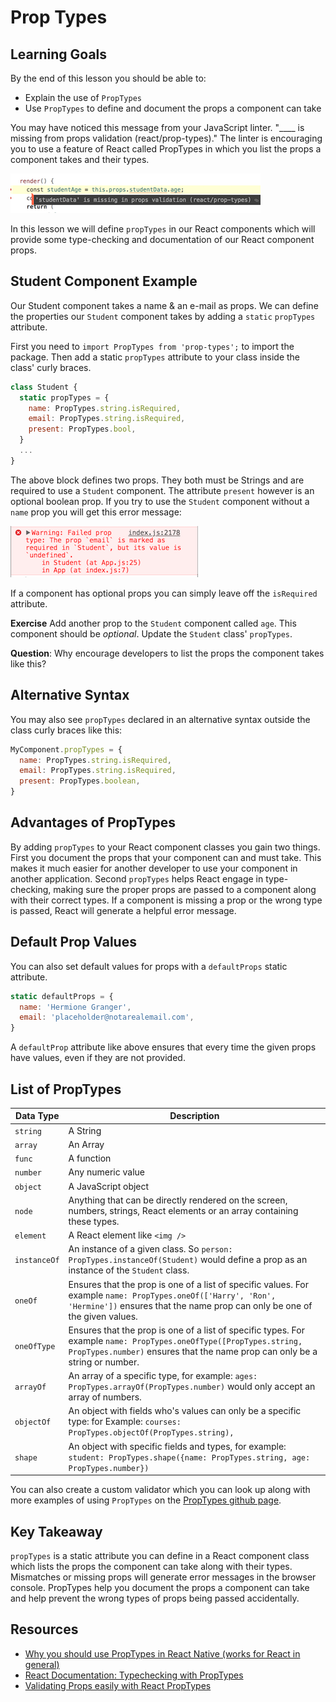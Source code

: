 # Prop Types

## Learning Goals
By the end of this lesson you should be able to:

- Explain the use of `PropTypes`
- Use `PropTypes` to define and document the props a component can take

You may have noticed this message from your JavaScript linter.  "____ is missing from props validation (react/prop-types)."  The linter is encouraging you to use a feature of React called PropTypes in which you list the props a component takes and their types.

![prop types error](images/prop-types.png)

In this lesson we will define `propTypes` in our React components which will provide some type-checking and documentation of our React component props.

## Student Component Example

Our Student component takes a name & an e-mail as props.  We can define the properties our `Student` component takes by adding a `static` `propTypes` attribute.

First you need to `import PropTypes from 'prop-types';` to import the package.  Then add a static `propTypes` attribute to your class inside the class' curly braces.

```javascript
class Student {
  static propTypes = {
    name: PropTypes.string.isRequired,
    email: PropTypes.string.isRequired,
    present: PropTypes.bool,
  }
  ...
}
```

The above block defines two props.  They both must be Strings and are required to use a `Student` component.  The attribute `present` however is an optional boolean prop.  If you try to use the `Student` component without a `name` prop you will get this error message:

![Error Msg](images/missing-prop.png)

If a component has optional props you can simply leave off the `isRequired` attribute.

**Exercise** Add another prop to the `Student` component called `age`.  This component should be _optional_.  Update the `Student` class' `propTypes`.

**Question**:  Why encourage developers to list the props the component takes like this?

## Alternative Syntax

You may also see `propTypes` declared in an alternative syntax outside the class curly braces like this:


```javascript
MyComponent.propTypes = {
  name: PropTypes.string.isRequired,
  email: PropTypes.string.isRequired,
  present: PropTypes.boolean,
}
```

## Advantages of PropTypes

By adding `propTypes` to your React component classes you gain two things.  First you document the props that your component can and must take.  This makes it much easier for another developer to use your component in another application.  Second `propTypes` helps React engage in type-checking, making sure the proper props are passed to a component along with their correct types.  If a component is missing a prop or the wrong type is passed, React will generate a helpful error message.

## Default Prop Values

You can also set default values for props with a `defaultProps` static attribute.

```javascript
static defaultProps = {
  name: 'Hermione Granger',
  email: 'placeholder@notarealemail.com',
}
```

A `defaultProp` attribute like above ensures that every time the given props have values, even if they are not provided.

## List of PropTypes

|  **Data Type** | **Description**
|---|---
|  `string` | A String
|  `array` | An Array
|  `func` | A function
|  `number` | Any numeric value
|  `object` | A JavaScript object
|  `node` | Anything that can be directly rendered on the screen, numbers, strings, React elements or an array containing these types.
|  `element` | A React element like `<img />`
|  `instanceOf`  | An instance of a given class.  So `person: PropTypes.instanceOf(Student)` would define a prop as an instance of the `Student` class.
|  `oneOf` |  Ensures that the prop is one of a list of specific values.  For example `name: PropTypes.oneOf(['Harry', 'Ron', 'Hermine'])` ensures that the name prop can only be one of the given values.
|  `oneOfType` |  Ensures that the prop is one of a list of specific types.  For example `name: PropTypes.oneOfType([PropTypes.string, PropTypes.number)` ensures that the name prop can only be a string or number.
|  `arrayOf` | An array of a specific type, for example:  `ages: PropTypes.arrayOf(PropTypes.number)` would only accept an array of numbers.
|  `objectOf` | An object with fields who's values can only be a specific type:  for Example: `courses: PropTypes.objectOf(PropTypes.string),`
|  `shape` |  An object with specific fields and types, for example: `student: PropTypes.shape({name: PropTypes.string, age: PropTypes.number})`

You can also create a custom validator which you can look up along with more examples of using `PropTypes` on the [PropTypes github page](https://github.com/facebook/prop-types).

## Key Takeaway
`propTypes` is a static attribute you can define in a React component class which lists the props the component can take along with their types.  Mismatches or missing props will generate error messages in the browser console.  PropTypes help you document the props a component can take and help prevent the wrong types of props being passed accidentally.

## Resources
- [Why you should use PropTypes in React Native (works for React in general)](https://codeburst.io/why-you-should-use-proptypes-in-react-native-e6f5ef78e7dd)
- [React Documentation: Typechecking with PropTypes](https://www.npmjs.com/package/prop-types)
- [Validating Props easily with React PropTypes](https://codeburst.io/validating-props-easily-with-react-proptypes-96e80208207)

